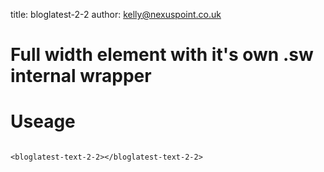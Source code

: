 title:  bloglatest-2-2
author: kelly@nexuspoint.co.uk
    
#   Full width element with it's own .sw internal wrapper

#   Useage


```

<bloglatest-text-2-2></bloglatest-text-2-2>

```	